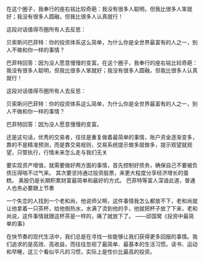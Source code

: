 


在这个圈子，我奉行的座右铭比较奇葩：我没有很多人聪明，但我比很多人笨就好；我没有很多人圆融，但我比很多人认真就行！

这段对话值得币圈所有人去反思：

贝索斯问巴菲特：你的投资体系这么简单，为什么你是全世界最富有的人之一，别人不做和你一样的事情？

巴菲特回答：因为没人愿意慢慢的变富。在这个圈子，我奉行的座右铭比较奇葩：我没有很多人聪明，但我比很多人笨就好；我没有很多人圆融，但我比很多人认真就行！

这段对话值得币圈所有人去反思：

贝索斯问巴菲特：你的投资体系这么简单，为什么你是全世界最富有的人之一，别人不做和你一样的事情？

巴菲特回答：因为没人愿意慢慢的变富。



还是这句话，优秀的交易者，往往是重复做着最简单的事情，账户资金逐渐变多，靠的不是精准预测，而是靠交易规则，交易系统提示做多就做多，提示观望就观望，只管执行，行情未来怎么走与我们无关


要实现资产增值，就需要做好两方面的事情，首先控制好债务，确保自己不要被负债压得喘不过气来。
其次要坚持通过投资股票，来更大程度分享经济增长的蛋糕。
美股仍是长期积累财富最简单和最好的方式。
巴菲特等富人深谙此道，普通人也务必要跟上节奏


一个失恋的人找到一个老和尚，他说师父啊，这件事情我怎么都放不下，老和尚就让他拿着一只茶杯，给他倒热水，水满了烫到他的手，他就把杯子放了下来，老和尚说，这件事情就跟这杯茶是一样的，痛了就放下了。
——邱国鹭《投资中最简单的事​》


在快节奏的现代生活中，我们总是在寻找一些能够让我们获得更多回报的事情。我们追求的是高效、高收益，而往往忽视了最简单、最基本的生活习惯。读书、运动和早睡，这三个看似平凡的习惯，实际上是性价比最高的投资。
